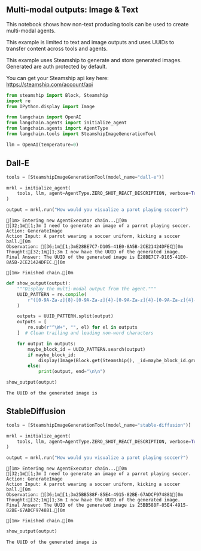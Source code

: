 ## Multi-modal outputs: Image & Text

This notebook shows how non-text producing tools can be used to create multi-modal agents.

This example is limited to text and image outputs and uses UUIDs to transfer content across tools and agents. 

This example uses Steamship to generate and store generated images. Generated are auth protected by default. 

You can get your Steamship api key here: https://steamship.com/account/api


```python
from steamship import Block, Steamship
import re
from IPython.display import Image
```


```python
from langchain import OpenAI
from langchain.agents import initialize_agent
from langchain.agents import AgentType
from langchain.tools import SteamshipImageGenerationTool
```


```python
llm = OpenAI(temperature=0)
```

## Dall-E 


```python
tools = [SteamshipImageGenerationTool(model_name="dall-e")]
```


```python
mrkl = initialize_agent(
    tools, llm, agent=AgentType.ZERO_SHOT_REACT_DESCRIPTION, verbose=True
)
```


```python
output = mrkl.run("How would you visualize a parot playing soccer?")
```

    
    
    [1m> Entering new AgentExecutor chain...[0m
    [32;1m[1;3m I need to generate an image of a parrot playing soccer.
    Action: GenerateImage
    Action Input: A parrot wearing a soccer uniform, kicking a soccer ball.[0m
    Observation: [36;1m[1;3mE28BE7C7-D105-41E0-8A5B-2CE21424DFEC[0m
    Thought:[32;1m[1;3m I now have the UUID of the generated image.
    Final Answer: The UUID of the generated image is E28BE7C7-D105-41E0-8A5B-2CE21424DFEC.[0m
    
    [1m> Finished chain.[0m
    


```python
def show_output(output):
    """Display the multi-modal output from the agent."""
    UUID_PATTERN = re.compile(
        r"([0-9A-Za-z]{8}-[0-9A-Za-z]{4}-[0-9A-Za-z]{4}-[0-9A-Za-z]{4}-[0-9A-Za-z]{12})"
    )

    outputs = UUID_PATTERN.split(output)
    outputs = [
        re.sub(r"^\W+", "", el) for el in outputs
    ]  # Clean trailing and leading non-word characters

    for output in outputs:
        maybe_block_id = UUID_PATTERN.search(output)
        if maybe_block_id:
            display(Image(Block.get(Steamship(), _id=maybe_block_id.group()).raw()))
        else:
            print(output, end="\n\n")
```


```python
show_output(output)
```

    The UUID of the generated image is 
    
    


    
<!-- ![png](multi_modal_output_agent_files/multi_modal_output_agent_10_1.png) -->
    


## StableDiffusion 


```python
tools = [SteamshipImageGenerationTool(model_name="stable-diffusion")]
```


```python
mrkl = initialize_agent(
    tools, llm, agent=AgentType.ZERO_SHOT_REACT_DESCRIPTION, verbose=True
)
```


```python
output = mrkl.run("How would you visualize a parot playing soccer?")
```

    
    
    [1m> Entering new AgentExecutor chain...[0m
    [32;1m[1;3m I need to generate an image of a parrot playing soccer.
    Action: GenerateImage
    Action Input: A parrot wearing a soccer uniform, kicking a soccer ball.[0m
    Observation: [36;1m[1;3m25BB588F-85E4-4915-82BE-67ADCF974881[0m
    Thought:[32;1m[1;3m I now have the UUID of the generated image.
    Final Answer: The UUID of the generated image is 25BB588F-85E4-4915-82BE-67ADCF974881.[0m
    
    [1m> Finished chain.[0m
    


```python
show_output(output)
```

    The UUID of the generated image is 
    
    


    
<!-- ![png](multi_modal_output_agent_files/multi_modal_output_agent_15_1.png) -->
    


    
    
    


```python

```
